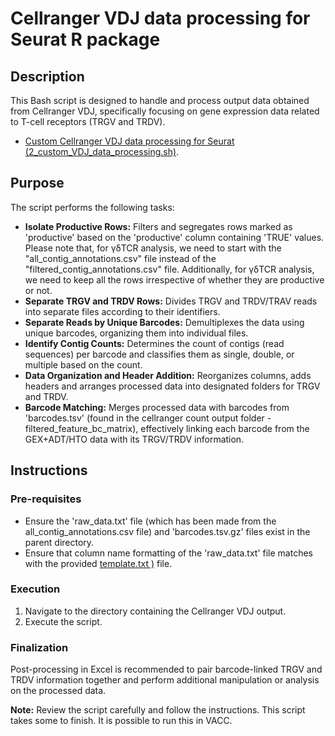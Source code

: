 # Cellranger VDJ data processing for Seurat R package

## Description
This Bash script is designed to handle and process output data obtained from Cellranger VDJ, specifically focusing on gene expression data related to T-cell receptors (TRGV and TRDV).
- [Custom Cellranger VDJ data processing for Seurat (2_custom_VDJ_data_processing.sh)](/bash_scripts/2_custom_VDJ_data_processing.sh). 

## Purpose
The script performs the following tasks:
- **Isolate Productive Rows:** Filters and segregates rows marked as 'productive' based on the 'productive' column containing 'TRUE' values. Please note that, for γδTCR analysis, we need to start with the "all_contig_annotations.csv" file instead of the "filtered_contig_annotations.csv" file. Additionally, for γδTCR analysis, we need to keep all the rows irrespective of whether they are productive or not. 
- **Separate TRGV and TRDV Rows:** Divides TRGV and TRDV/TRAV reads into separate files according to their identifiers.
- **Separate Reads by Unique Barcodes:** Demultiplexes the data using unique barcodes, organizing them into individual files.
- **Identify Contig Counts:** Determines the count of contigs (read sequences) per barcode and classifies them as single, double, or multiple based on the count.
- **Data Organization and Header Addition:** Reorganizes columns, adds headers and arranges processed data into designated folders for TRGV and TRDV.
- **Barcode Matching:** Merges processed data with barcodes from 'barcodes.tsv' (found in the cellranger count output folder - filtered_feature_bc_matrix), effectively linking each barcode from the GEX+ADT/HTO data with its TRGV/TRDV information. 

## Instructions
### Pre-requisites
- Ensure the 'raw_data.txt' file (which has been made from the all_contig_annotations.csv file) and 'barcodes.tsv.gz' files exist in the parent directory.
- Ensure that column name formatting of the 'raw_data.txt' file matches with the provided [template.txt )](/references/template.txt) file.


### Execution
1. Navigate to the directory containing the Cellranger VDJ output.
2. Execute the script.

### Finalization
Post-processing in Excel is recommended to pair barcode-linked TRGV and TRDV information together and perform additional manipulation or analysis on the processed data.

**Note:** Review the script carefully and follow the instructions. This script takes some to finish. It is possible to run this in VACC.